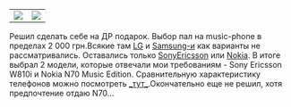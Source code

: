 <table><tr><td> <img src="http://i.mabila.ua/market/data/catalog/4/7/g1247b.jpg"/> </td><td> <img src="http://i.mabila.ua/market/data/catalog/1/9/g2419b.jpg"/> </td></tr></table>Решил сделать себе на ДР подарок. Выбор пал на music-phone в пределах 2 000 грн.Всякие там <a href="http://www.lg.ua">LG</a> и <a href="http://www.samsung.com/">Samsung-и</a> как варианты не рассматривались. Оставались только <a href="http://www.sonyericsson.com">SonyEricsson</a> или <a href="http://nokia.com">Nokia</a>. В итоге выбрал 2 модели, которые отвечали мои требованиям - Sony Ericsson W810i и Nokia N70 Music Edition. Сравнительную характеристику телефонов можно посмотреть <a href="http://market.mabila.ua/compare/?items=1247,2419">_тут_</a>.Окончательно еще не решил, хотя предпочтение отдаю N70...